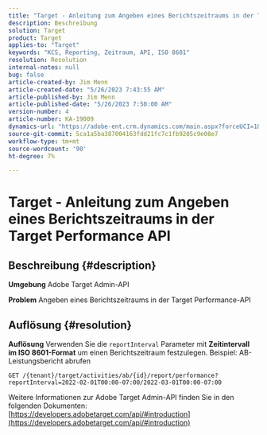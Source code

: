 ```yaml
---
title: "Target - Anleitung zum Angeben eines Berichtszeitraums in der Target Performance API"
description: Beschreibung
solution: Target
product: Target
applies-to: "Target"
keywords: "KCS, Reporting, Zeitraum, API, ISO 8601"
resolution: Resolution
internal-notes: null
bug: false
article-created-by: Jim Menn
article-created-date: "5/26/2023 7:43:55 AM"
article-published-by: Jim Menn
article-published-date: "5/26/2023 7:50:00 AM"
version-number: 4
article-number: KA-19009
dynamics-url: "https://adobe-ent.crm.dynamics.com/main.aspx?forceUCI=1&pagetype=entityrecord&etn=knowledgearticle&id=1fa2f70f-99fb-ed11-8849-6045bd006e5a"
source-git-commit: 5ca1a5ba387004163fdd21fc7c1fb9205c9e08e7
workflow-type: tm+mt
source-wordcount: '90'
ht-degree: 7%

---
```


# Target - Anleitung zum Angeben eines Berichtszeitraums in der Target Performance API

## Beschreibung {#description}


<b>Umgebung</b>
Adobe Target Admin-API

<b>Problem</b>
Angeben eines Berichtszeitraums in der Target Performance-API


## Auflösung {#resolution}


<b>Auflösung</b>
Verwenden Sie die `reportInterval` Parameter mit <b>Zeitintervall im ISO 8601-Format</b> um einen Berichtszeitraum festzulegen.
Beispiel: AB-Leistungsbericht abrufen

`GET /{tenant}/target/activities/ab/{id}/report/performance?reportInterval=2022-02-01T00:00-07:00/2022-03-01T00:00-07:00`

Weitere Informationen zur Adobe Target Admin-API finden Sie in den folgenden Dokumenten:
[https://developers.adobetarget.com/api/#introduction](https://developers.adobetarget.com/api/#introduction)

